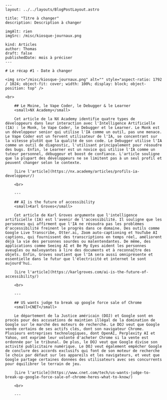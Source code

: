 
    ---
    layout: ../../layouts/BlogPostLayout.astro

    title: "Titre à changer"
    description: Description à changer

    imgAlt: rien
    imgSrc: /misc/kiosque-journaux.png

    kind: Articles
    author: Thomas
    draft: false
    publishedDate: mois à préciser
    ---
    
    # Le récap #1 - Date à changer

    <img src="/misc/kiosque-journaux.png" alt="" style="aspect-ratio: 1792 / 1024; object-fit: cover; width: 100%; display: block; object-position: top" />

    <br>
    
        ## Le Moine, le Vape Coder, le Debugger & le Learner
        <small>NX Academy</small>
        
        Cet article de la NX Academy identifie quatre types de développeurs dans leur interaction avec l'Intelligence Artificielle (IA) : le Monk, le Vape Coder, le Debugger et le Learner. Le Monk est un développeur senior qui utilise l'IA comme un outil, pas une menace. Le Vape Coder est un fervent utilisateur de l'IA, se concentrant sur la vitesse plutôt que la qualité de son code. Le Debugger utilise l'IA comme un outil de diagnostic, l'utilisant principalement pour résoudre des bugs. Enfin, le Learner est un novice qui utilise l'IA comme un tuteur personnel, débuggeur et boost de confiance. L'article souligne que la plupart des développeurs ne se limitent pas à un seul profil et peuvent changer selon le contexte.
        
        [Lire l'article](https://nx.academy/articles/profils-ia-developpeur/)
        
        <br>
        
        ---
        
        ## AI is the future of accessibility
        <small>Karl Groves</small>
        
        Cet article de Karl Groves argumente que l'intelligence artificielle (IA) est l'avenir de l'accessibilité. Il souligne que les personnes qui affirment que l'IA ne résoudra pas les problèmes d'accessibilité freinent le progrès dans ce domaine. Des outils comme Google Live Transcribe, Otter.ai, Zoom auto-captioning et YouTube AI captions, qui fournissent des transcriptions en temps réel, améliorent déjà la vie des personnes sourdes ou malentendantes. De même, des applications comme Seeing AI et Be My Eyes aident les personnes aveugles ou malvoyantes à lire des documents et à reconnaître des objets. Enfin, Groves soutient que l'IA sera aussi omniprésente et essentielle dans le futur que l'électricité et internet le sont aujourd'hui.
        
        [Lire l'article](https://karlgroves.com/ai-is-the-future-of-accessibility/)
        
        <br>
        
        ---
        
        ## US wants judge to break up google force sale of Chrome
        <small>CNET</small>
        
        Le département de la Justice américain (DOJ) et Google sont en procès pour des accusations de maintien illégal de la domination de Google sur le marché des moteurs de recherche. Le DOJ veut que Google vende certains de ses actifs clés, dont son navigateur Chrome. Plusieurs entreprises technologiques, dont OpenAI, Perplexity AI et Yahoo, ont exprimé leur volonté d'acheter Chrome si la vente est ordonnée par le tribunal. De plus, le DOJ veut que Google divise son activité publicitaire numérique. Le DOJ veut également empêcher Google de conclure des accords exclusifs qui font de son moteur de recherche le choix par défaut sur les appareils et les navigateurs, et veut que Google partage certaines données des utilisateurs avec ses concurrents pour équilibrer le terrain de jeu.
        
        [Lire l'article](https://www.cnet.com/tech/us-wants-judge-to-break-up-google-force-sale-of-chrome-heres-what-to-know/)
        
        <br>
        
        ---
        